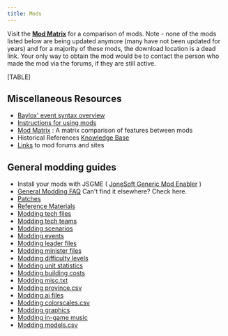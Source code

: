 ```yaml
---
title: Mods
---
```

Visit the **[Mod Matrix](/wiki/Mod_Matrix "Mod Matrix")** for a
comparison of mods. Note - none of the mods listed below are being
updated anymore (many have not been updated for years) and for a
majority of these mods, the download location is a dead link. Your only
way to obtain the mod would be to contact the person who made the mod
via the forums, if they are still active.

[TABLE]

##  Miscellaneous Resources 

-   [Baylox' event syntax
    overview](http://web.telia.com/~u87538946/event_commands.htm)
-   [Instructions for using
    mods](/wiki/index.php?title=Mod-howto&action=edit&redlink=1 "Mod-howto (page does not exist)")
-   [Mod Matrix](/wiki/Mod_Matrix "Mod Matrix") : A matrix comparison of
    features between mods
-   Historical References [Knowledge
    Base](/wiki/Knowledge_Base "Knowledge Base")
-   [Links](/wiki/Links "Links") to mod forums and sites

##  General modding guides 

-   Install your mods with JSGME ( [JoneSoft Generic Mod
    Enabler](http://www.mediafire.com/?fjfkayyniyy%7C) )
-   [General Modding
    FAQ](/wiki/General_Modding_FAQ "General Modding FAQ") Can't find it
    elsewhere? Check here.
-   [Patches](/wiki/Patches "Patches")
-   [Reference Materials](/wiki/Reference_Material "Reference Material")
-   [Modding tech files](/wiki/Modding_tech_files "Modding tech files")
-   [Modding tech teams](/wiki/Modding_tech_teams "Modding tech teams")
-   [Modding scenarios](/wiki/Modding_scenarios "Modding scenarios")
-   [Modding events](/wiki/Modding_events "Modding events")
-   [Modding leader
    files](/wiki/Modding_leader_files "Modding leader files")
-   [Modding minister
    files](/wiki/Modding_minister_files "Modding minister files")
-   [Modding difficulty
    levels](/wiki/Modding_difficulty_levels "Modding difficulty levels")
-   [Modding unit
    statistics](/wiki/Modding_unit_statistics "Modding unit statistics")
-   [Modding building
    costs](/wiki/Modding_building_costs "Modding building costs")
-   [Modding misc.txt](/wiki/Modding_misc.txt "Modding misc.txt")
-   [Modding
    province.csv](/wiki/Modding_province.csv "Modding province.csv")
-   [Modding ai files](/wiki/Modding_ai_files "Modding ai files")
-   [Modding
    colorscales.csv](/wiki/Modding_colorscales.csv "Modding colorscales.csv")
-   [Modding graphics](/wiki/Modding_graphics "Modding graphics")
-   [Modding in-game
    music](/wiki/Modding_in-game_music "Modding in-game music")
-   [Modding models.csv](/wiki/Modding_models.csv "Modding models.csv")

